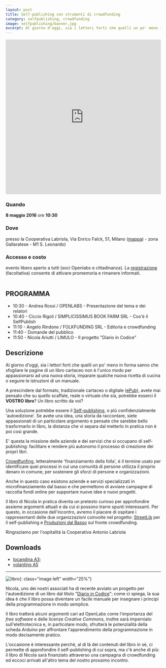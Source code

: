 ```yaml
---
layout: post
title: Self-publishing con strumenti di crowdfunding
category: selfpublishing, crowdfunding
image: selfpublishing/banner.jpg
excerpt: Al giorno d'oggi, sia i lettori forti che quelli un po' meno in forma sanno che sfogliare le pagine di un libro cartaceo non è l'unico modo per appassionarsi ad una nuova storia, imparare qualche nuova ricetta di cucina o seguire le istruzioni di un manuale. A prescindere dal formato, tradizionale cartaceo o digitale, avete mai pensato che su quello scaffale, reale o virtuale che sia, potrebbe esserci il Vostro libro? Un libro scritto da voi?
---
```


<iframe width="100%" height="500" src="https://www.youtube.com/embed/b-a2v-nTdgU?rel=0" frameborder="0" allow="autoplay; encrypted-media" allowfullscreen></iframe>


<br/>


<div class="row">
  <div class="4u 12u$(medium)">
    <h3>Quando</h3>
    <b>8 maggio 2016</b> ore <b>10:30</b>
  </div>
  <div class="4u 12u$(medium)">
    <h3>Dove</h3>
    presso la Cooperativa Labriola,  Via Enrico Falck, 51, Milano (<a href="https://www.google.com/maps/place/La+Cooperativa+Antonio+Labriola/@45.498881,9.101899,16z/data=!4m5!3m4!1s0x0:0x87e711669782eafb!8m2!3d45.4992197!4d9.1022137?hl=it">mappa</a>) - zona Gallaratese - M1 S. Leonardo)
  </div>
  <div class="4u$ 12u$(medium)">
    <h3>Accesso e costo</h3>
    evento libero aperto a tutti (soci Openlabs e cittadinanza). La <a href="https://www.eventbrite.it/e/biglietti-self-publishing-con-strumenti-di-crowdfunding-24983776147">registrazione</a> (facoltativa) consente di attivare promemoria e rimanere informati.
  </div>
</div>


<br/>

<div class="box">
<h2>PROGRAMMA</h2>
<ul>
<li>10:30 - Andrea Rossi / OPENLABS -  Presentazione del tema e dei relatori</li>
<li>10:40 - Ciccio Rigoli / SIMPLICISSIMUS BOOK FARM SRL - Cos'è il SelfPublish</li>
<li>11:10 - Angelo Rindone / FOLKFUNDING SRL - Editoria e crowdfunding</li>
<li>11:40 - Domande del pubblico</li>
<li>11:50 - Nicola Ariutti / LIMULO - Il progetto "Diario in Codice"</li>
</ul>
</div>

## Descrizione

Al giorno d'oggi, sia i lettori forti che quelli un po' meno in forma sanno che sfogliare le pagine di un libro cartaceo non è l'unico modo per appassionarsi ad una nuova storia, imparare qualche nuova ricetta di cucina o seguire le istruzioni di un manuale.

A prescindere dal formato, tradizionale cartaceo o digitale ([ePub](https://it.wikipedia.org/wiki/EPub)), avete mai pensato che su quello scaffale, reale o virtuale che sia, potrebbe esserci il **VOSTRO libro**? Un libro scritto da voi?

Una soluzione potrebbe essere il [Self-publishing](https://it.wikipedia.org/wiki/Autoedizione), o più confidenzialmente 'autoedizione'.
Se avete una idea, una storia da raccontare, siete appassionati di un particolare argomento e pensate che sarebbe bello trasformarlo in libro, la distanza che vi separa dal metterlo in pratica non è poi così grande.

E' questa la missione delle aziende e dei servizi che si occupano di self-publishing: facilitare e rendere più autonomo il processo di creazione dei propri libri.

[Crowdfunfing](https://it.wikipedia.org/wiki/Crowdfunding), letteralmente 'finanziamento della folla', è il termine usato per identificare quei processi in cui una comunità di persone utilizza il proprio denaro in comune, per sostenere gli sforzi di persone e organizzazioni.

Anche in questo caso esistono aziende e servizi specializzati in microfinanziamento dal basso e che permettono di avviare campagne di raccolta fondi online per supportare nuove idee e nuovi progetti.

Il libro di Nicola in pratica diventa un pretesto curioso per approfondire assieme argomenti attuali e da cui si possono trarre spunti interessanti. Per questo, in occasione dell'incontro, avremo il piacere di ospitare i rappresentanti delle due organizzazioni coinvolte nel progetto: [StreetLib](https://www.streetlib.com/it/selfpublish/) per il self-publishing e [Produzioni dal Basso](https://www.produzionidalbasso.com/) sul fronte crowdfunding.

Ringraziamo per l'ospitalità la Cooperativa Antonio Labriola


## Downloads
* [locandina A3]({{site.baseurl}}/resources/selfpublishing/A3-colori.pdf);
* [volantino A5]({{site.baseurl}}/resources/selfpublishing/A5-colori.pdf)

---

![libro]({{site.baseurl}}/assets/images/selfpublishing/reward_cartaceo.png){: class="image left" width="25%"}

Nicola, uno dei nostri associati ha di recente avviato un progetto per l'autoedizione di un libro dal titolo "[Diario in Codice](https://www.produzionidalbasso.com/project/diario-in-codice/)"; come ci spiega, la sua idea è che il libro possa diventare un facile manuale per insegnare i principi della programmazione in modo semplice.

Il libro tratterà alcuni argomenti cari ad OpenLabs come l'importanza del _free software_ e delle licenze _Creative Commons_, inoltre sarà imperniato sull'elettrotecnica e, in particolare modo, sfrutterà le potenzialità della scheda _Arduino_ per affrontare l'apprendimento della programmazione in modo decisamente pratico.

L'occasione è interessante perchè, al di là dei contenuti del libro in sè, ci permette di approfondire il self-publishing di cui sopra, ma c'è anche di più: il libro di Nicola sarà finanziato attraverso una campagna di crowdfunding ed eccoci arrivati all'altro tema del nostro prossimo incontro.
